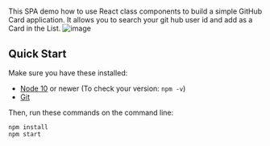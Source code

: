 #
This SPA demo how to use React class components to build a simple GitHub Card application.
It allows you to search your git hub user id and add as a Card in the List.
![image](https://user-images.githubusercontent.com/57107115/140923380-490d7bc6-2035-4ecd-af51-04bd30c2116f.png)


## Quick Start

Make sure you have these installed:

- [Node 10](http://nodejs.org) or newer (To check your version: `npm -v`)
- [Git](http://git-scm.com)

Then, run these commands on the command line:

```
npm install
npm start
```


